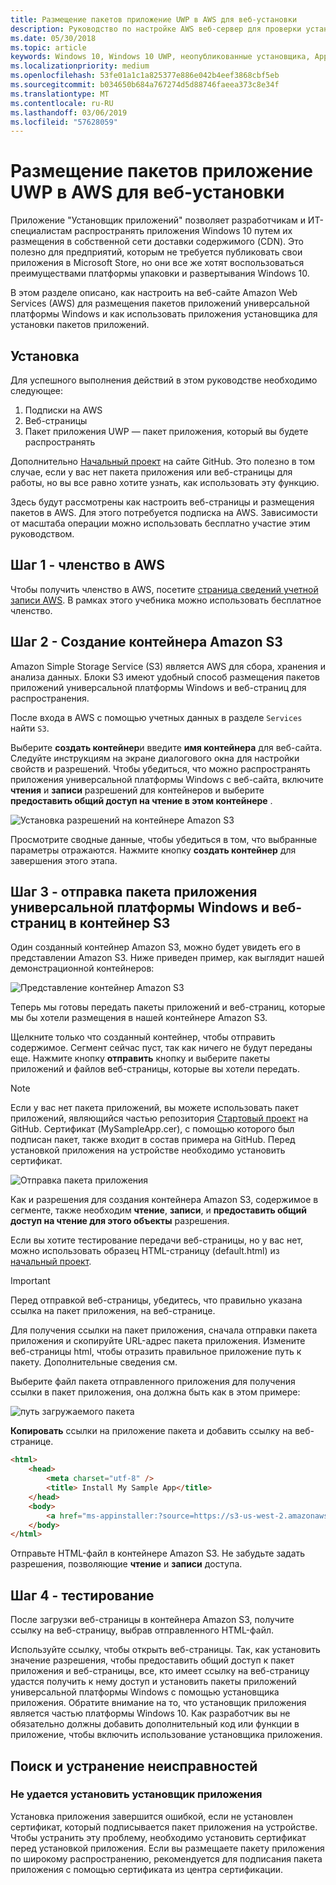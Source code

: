 ```yaml
---
title: Размещение пакетов приложение UWP в AWS для веб-установки
description: Руководство по настройке AWS веб-сервер для проверки установки приложения с помощью приложения установщика приложений
ms.date: 05/30/2018
ms.topic: article
keywords: Windows 10, Windows 10 UWP, неопубликованные установщика, AppInstaller, приложения, связанные с пакетов установлен, необязательно, AWS
ms.localizationpriority: medium
ms.openlocfilehash: 53fe01a1c1a825377e886e042b4eef3868cbf5eb
ms.sourcegitcommit: b034650b684a767274d5d88746faeea373c8e34f
ms.translationtype: MT
ms.contentlocale: ru-RU
ms.lasthandoff: 03/06/2019
ms.locfileid: "57628059"
---
```

# <a name="hosting-uwp-app-packages-on-aws-for-web-install"></a>Размещение пакетов приложение UWP в AWS для веб-установки

Приложение "Установщик приложений" позволяет разработчикам и ИТ-специалистам распространять приложения Windows 10 путем их размещения в собственной сети доставки содержимого (CDN). Это полезно для предприятий, которым не требуется публиковать свои приложения в Microsoft Store, но они все же хотят воспользоваться преимуществами платформы упаковки и развертывания Windows 10.

В этом разделе описано, как настроить на веб-сайте Amazon Web Services (AWS) для размещения пакетов приложений универсальной платформы Windows и как использовать приложения установщика для установки пакетов приложений.

## <a name="setup"></a>Установка

Для успешного выполнения действий в этом руководстве необходимо следующее:
 
1. Подписки на AWS 
2. Веб-страницы
3. Пакет приложения UWP — пакет приложения, который вы будете распространять

Дополнительно [Начальный проект](https://github.com/AppInstaller/MySampleWebApp) на сайте GitHub. Это полезно в том случае, если у вас нет пакета приложения или веб-страницы для работы, но вы все равно хотите узнать, как использовать эту функцию.

Здесь будут рассмотрены как настроить веб-страницы и размещения пакетов в AWS. Для этого потребуется подписка на AWS. Зависимости от масштаба операции можно использовать бесплатно участие этим руководством. 

## <a name="step-1---aws-membership"></a>Шаг 1 - членство в AWS
Чтобы получить членство в AWS, посетите [страница сведений учетной записи AWS](https://aws.amazon.com/free/). В рамках этого учебника можно использовать бесплатное членство.

## <a name="step-2---create-an-amazon-s3-bucket"></a>Шаг 2 - Создание контейнера Amazon S3

Amazon Simple Storage Service (S3) является AWS для сбора, хранения и анализа данных. Блоки S3 имеют удобный способ размещения пакетов приложений универсальной платформы Windows и веб-страниц для распространения. 

После входа в AWS с помощью учетных данных в разделе `Services` найти `S3`. 

Выберите **создать контейнер**и введите **имя контейнера** для веб-сайта. Следуйте инструкциям на экране диалогового окна для настройки свойств и разрешений. Чтобы убедиться, что можно распространять приложения универсальной платформы Windows с веб-сайта, включите **чтения** и **записи** разрешений для контейнеров и выберите **предоставить общий доступ на чтение в этом контейнере** .

![Установка разрешений на контейнере Amazon S3](images/aws-permissions.png) 

Просмотрите сводные данные, чтобы убедиться в том, что выбранные параметры отражаются. Нажмите кнопку **создать контейнер** для завершения этого этапа. 

## <a name="step-3---upload-uwp-app-package-and-web-pages-to-an-s3-bucket"></a>Шаг 3 - отправка пакета приложения универсальной платформы Windows и веб-страниц в контейнер S3

Один созданный контейнер Amazon S3, можно будет увидеть его в представлении Amazon S3. Ниже приведен пример, как выглядит нашей демонстрационной контейнеров:

![Представление контейнер Amazon S3](images/aws-post-create.png)

Теперь мы готовы передать пакеты приложений и веб-страниц, которые мы бы хотели размещения в нашей контейнере Amazon S3. 

Щелкните только что созданный контейнер, чтобы отправить содержимое. Сегмент сейчас пуст, так как ничего не будут переданы еще. Нажмите кнопку **отправить** кнопку и выберите пакеты приложений и файлов веб-страницы, которые вы хотели передать.

> [!NOTE]
> Если у вас нет пакета приложений, вы можете использовать пакет приложений, являющийся частью репозитория [Стартовый проект](https://github.com/AppInstaller/MySampleWebApp) на GitHub. Сертификат (MySampleApp.cer), с помощью которого был подписан пакет, также входит в состав примера на GitHub. Перед установкой приложения на устройстве необходимо установить сертификат.

![Отправка пакета приложения](images/aws-upload-package.png)

Как и разрешения для создания контейнера Amazon S3, содержимое в сегменте, также необходим **чтение**, **записи**, и **предоставить общий доступ на чтение для этого объекты** разрешения.

Если вы хотите тестирование передачи веб-страницы, но у вас нет, можно использовать образец HTML-страницу (default.html) из [начальный проект](https://github.com/AppInstaller/MySampleWebApp/blob/master/MySampleWebApp/default.html).

> [!IMPORTANT]
> Перед отправкой веб-страницы, убедитесь, что правильно указана ссылка на пакет приложения, на веб-странице. 

Для получения ссылки на пакет приложения, сначала отправки пакета приложения и скопируйте URL-адрес пакета приложения. Измените веб-страницы html, чтобы отразить правильное приложение путь к пакету. Дополнительные сведения см. 

Выберите файл пакета отправленного приложения для получения ссылки в пакет приложения, она должна быть как в этом примере:

![путь загружаемого пакета](images/aws-package-path.png)

**Копировать** ссылки на приложение пакета и добавить ссылку на веб-странице. 

```html
<html>
    <head>
        <meta charset="utf-8" />
        <title> Install My Sample App</title>
    </head>
    <body>
        <a href="ms-appinstaller:?source=https://s3-us-west-2.amazonaws.com/appinstaller-aws-demo/MySampleApp.appxbundle"> Install My Sample App</a>
    </body>
</html>
```
Отправьте HTML-файл в контейнере Amazon S3. Не забудьте задать разрешения, позволяющие **чтение** и **записи** доступа.

## <a name="step-4---test"></a>Шаг 4 - тестирование

После загрузки веб-страницы в контейнера Amazon S3, получите ссылку на веб-страницу, выбрав отправленного HTML-файл.

Используйте ссылку, чтобы открыть веб-страницы. Так, как установить значение разрешения, чтобы предоставить общий доступ к пакет приложения и веб-страницы, все, кто имеет ссылку на веб-страницу удастся получить к нему доступ и установить пакеты приложений универсальной платформы Windows с помощью установщика приложения. Обратите внимание на то, что установщик приложения является частью платформы Windows 10. Как разработчик вы не обязательно должны добавить дополнительный код или функции в приложение, чтобы включить использование установщика приложения. 

## <a name="troubleshooting"></a>Поиск и устранение неисправностей

### <a name="app-installer-fails-to-install"></a>Не удается установить установщик приложения 

Установка приложения завершится ошибкой, если не установлен сертификат, который подписывается пакет приложения на устройстве. Чтобы устранить эту проблему, необходимо установить сертификат перед установкой приложения. Если вы размещаете пакету приложения по широкому распространению, рекомендуется для подписания пакета приложения с помощью сертификата из центра сертификации. 


